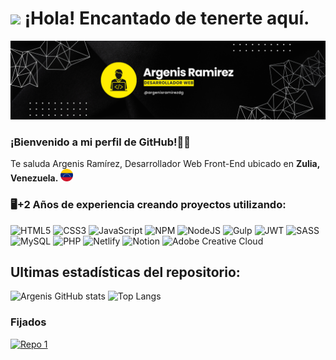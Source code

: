 #  <img src="https://media.giphy.com/media/j5QOFBaR79WEdJyEKL/giphy.gif?cid=ecf05e47jmse8ydduo3uaaiziezdpuqe7eumjn07koypsnjj&ep=v1_stickers_search&rid=giphy.gif&ct=s" width="25"/> ¡Hola! Encantado de tenerte aquí.

<img src="bannerGithub.png" width="1200"/>

### ¡Bienvenido a mi perfil de GitHub!👋🏼
Te saluda Argenis Ramírez, Desarrollador Web Front-End ubicado en <strong>Zulia, Venezuela.</strong> <img src="venezuela.png" width="20"/> <br>

### 🖥️+2 Años de experiencia creando proyectos utilizando:
![HTML5](https://img.shields.io/badge/html5-%23E34F26.svg?style=for-the-badge&logo=html5&logoColor=white)
![CSS3](https://img.shields.io/badge/css3-%231572B6.svg?style=for-the-badge&logo=css3&logoColor=white)
![JavaScript](https://img.shields.io/badge/javascript-%23323330.svg?style=for-the-badge&logo=javascript&logoColor=%23F7DF1E)
![NPM](https://img.shields.io/badge/NPM-%23CB3837.svg?style=for-the-badge&logo=npm&logoColor=white)
![NodeJS](https://img.shields.io/badge/node.js-6DA55F?style=for-the-badge&logo=node.js&logoColor=white)
![Gulp](https://img.shields.io/badge/GULP-%23CF4647.svg?style=for-the-badge&logo=gulp&logoColor=white)
![JWT](https://img.shields.io/badge/JWT-black?style=for-the-badge&logo=JSON%20web%20tokens)
![SASS](https://img.shields.io/badge/SASS-hotpink.svg?style=for-the-badge&logo=SASS&logoColor=white)
![MySQL](https://img.shields.io/badge/mysql-4479A1.svg?style=for-the-badge&logo=mysql&logoColor=white)
![PHP](https://img.shields.io/badge/php-%23777BB4.svg?style=for-the-badge&logo=php&logoColor=white)
![Netlify](https://img.shields.io/badge/netlify-%23000000.svg?style=for-the-badge&logo=netlify&logoColor=#00C7B7)
![Notion](https://img.shields.io/badge/Notion-%23000000.svg?style=for-the-badge&logo=notion&logoColor=white)
![Adobe Creative Cloud](https://img.shields.io/badge/Adobe%20Creative%20Cloud-DA1F26.svg?style=for-the-badge&logo=Adobe%20Creative%20Cloud&logoColor=white)


## Ultimas estadísticas del repositorio:

![Argenis GitHub stats](https://github-readme-stats.vercel.app/api?username=ramirezdevlp&show_icons=true&theme=onedark)
![Top Langs](https://github-readme-stats.vercel.app/api/top-langs/?username=ramirezdevlp&layout=compact&theme=onedark)

### Fijados

[![Repo 1](https://github-readme-stats.vercel.app/api/pin/?username=ramirezdevlp&show_owner)](https://github.com/ramirezdevlp/Matefacil)
